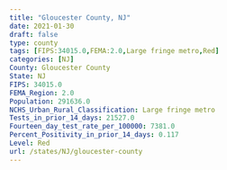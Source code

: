 ```yaml
---
title: "Gloucester County, NJ"
date: 2021-01-30
draft: false
type: county
tags: [FIPS:34015.0,FEMA:2.0,Large fringe metro,Red]
categories: [NJ]
County: Gloucester County
State: NJ
FIPS: 34015.0
FEMA_Region: 2.0
Population: 291636.0
NCHS_Urban_Rural_Classification: Large fringe metro
Tests_in_prior_14_days: 21527.0
Fourteen_day_test_rate_per_100000: 7381.0
Percent_Positivity_in_prior_14_days: 0.117
Level: Red
url: /states/NJ/gloucester-county
---
```



